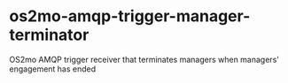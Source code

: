 # os2mo-amqp-trigger-manager-terminator
OS2mo AMQP trigger receiver that terminates managers when managers' engagement has ended
